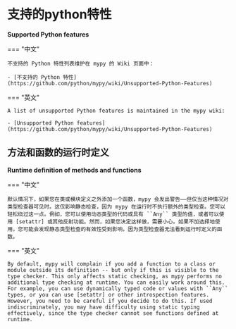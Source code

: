 # 支持的python特性

**Supported Python features**

=== "中文"

    不支持的 Python 特性列表维护在 mypy 的 Wiki 页面中：

    - [不支持的 Python 特性](https://github.com/python/mypy/wiki/Unsupported-Python-Features)

=== "英文"

    A list of unsupported Python features is maintained in the mypy wiki:

    - [Unsupported Python features](https://github.com/python/mypy/wiki/Unsupported-Python-Features)

## 方法和函数的运行时定义


**Runtime definition of methods and functions**

=== "中文"

    默认情况下，如果您在类或模块定义之外添加一个函数，mypy 会发出警告——但仅当这种情况对类型检查器可见时。这仅影响静态检查，因为 mypy 在运行时不执行额外的类型检查。您可以轻松绕过这一点。例如，您可以使用动态类型的代码或具有 ``Any`` 类型的值，或者可以使用 [setattr] 或其他反射功能。然而，如果您决定这样做，需要小心。如果不加选择地使用，您可能会发现静态类型检查的有效性受到影响，因为类型检查器无法看到运行时定义的函数。

=== "英文"

    By default, mypy will complain if you add a function to a class or module outside its definition -- but only if this is visible to the type checker. This only affects static checking, as mypy performs no additional type checking at runtime. You can easily work around this. For example, you can use dynamically typed code or values with ``Any`` types, or you can use [setattr] or other introspection features. However, you need to be careful if you decide to do this. If used indiscriminately, you may have difficulty using static typing effectively, since the type checker cannot see functions defined at runtime.


[setattr]: https://docs.python.org/3/library/functions.html#setattr